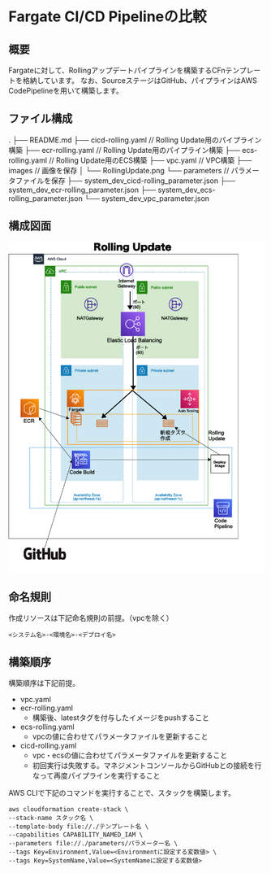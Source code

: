 # Fargate CI/CD Pipelineの比較

## 概要

Fargateに対して、Rollingアップデートパイプラインを構築するCFnテンプレートを格納しています。
なお、SourceステージはGitHub、パイプラインはAWS CodePipelineを用いて構築します。

## ファイル構成

.
├── README.md
├── cicd-rolling.yaml // Rolling Update用のパイプライン構築
├── ecr-rolling.yaml // Rolling Update用のパイプライン構築
├── ecs-rolling.yaml // Rolling Update用のECS構築
├── vpc.yaml // VPC構築
├── images  // 画像を保存
│   └── RollingUpdate.png
└── parameters // パラメータファイルを保存
    ├── system_dev_cicd-rolling_parameter.json
    ├── system_dev_ecr-rolling_parameter.json
    ├── system_dev_ecs-rolling_parameter.json
    └── system_dev_vpc_parameter.json

## 構成図面

![Rolling Update](./images/RollingUpdate.png)

## 命名規則

作成リソースは下記命名規則の前提。（vpcを除く）

```[text]
<システム名>-<環境名>-<デプロイ名>
```

## 構築順序

構築順序は下記前提。

- vpc.yaml
- ecr-rolling.yaml
  - 構築後、latestタグを付与したイメージをpushすること
- ecs-rolling.yaml
  - vpcの値に合わせてパラメータファイルを更新すること
- cicd-rolling.yaml
  - vpc・ecsの値に合わせてパラメータファイルを更新すること
  - 初回実行は失敗する。マネジメントコンソールからGitHubとの接続を行なって再度パイプラインを実行すること

AWS CLIで下記のコマンドを実行することで、スタックを構築します。

```[shell]
aws cloudformation create-stack \
--stack-name スタック名 \
--template-body file://./テンプレート名 \
--capabilities CAPABILITY_NAMED_IAM \
--parameters file://./parameters/パラメーター名 \
--tags Key=Environment,Value=<Environmentに設定する変数値> \
--tags Key=SystemName,Value=<SystemNameに設定する変数値>
```
